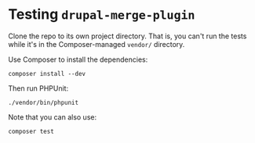 Testing `drupal-merge-plugin`
===

Clone the repo to its own project directory. That is, you can't run the tests while it's in the Composer-managed `vendor/` directory.

Use Composer to install the dependencies:

	composer install --dev

Then run PHPUnit:

	./vendor/bin/phpunit

Note that you can also use:

	composer test
